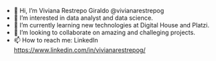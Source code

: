 - 👋 Hi, I’m Viviana Restrepo Giraldo @vivianarestrepog
- 👀 I’m interested in data analyst and data science.
- 🌱 I’m currently learning new technologies at Digital House and Platzi.
- 💞️ I’m looking to collaborate on amazing and challeging projects.
- 📫 How to reach me: LinkedIn https://www.linkedin.com/in/vivianarestrepog/
